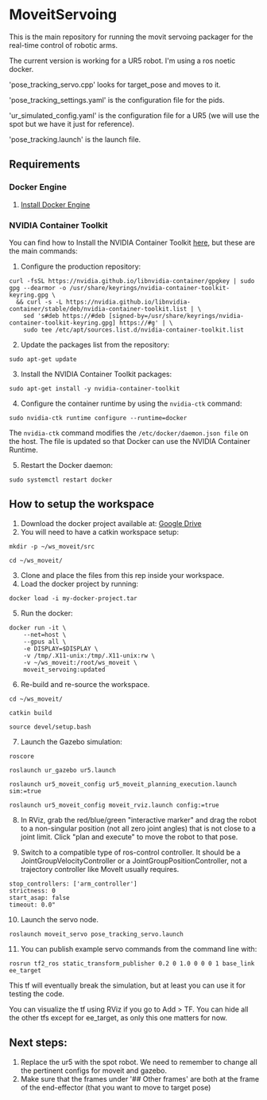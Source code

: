 # MoveitServoing

This is the main repository for running the movit servoing packager for the real-time control of robotic arms.

The current version is working for a UR5 robot. I'm using a ros noetic docker.

'pose_tracking_servo.cpp' looks for target_pose and moves to it.

'pose_tracking_settings.yaml' is the configuration file for the pids.

'ur_simulated_config.yaml' is the configuration file for a UR5 (we will use the spot but we have it just for reference).

'pose_tracking.launch' is the launch file.

## Requirements
### Docker Engine
1. [Install Docker Engine](https://docs.docker.com/engine/install/ubuntu/)

### NVIDIA Container Toolkit
You can find how to Install the NVIDIA Container Toolkit [here](https://docs.nvidia.com/datacenter/cloud-native/container-toolkit/latest/install-guide.html), but these are the main commands:

1. Configure the production repository:
```
curl -fsSL https://nvidia.github.io/libnvidia-container/gpgkey | sudo gpg --dearmor -o /usr/share/keyrings/nvidia-container-toolkit-keyring.gpg \
  && curl -s -L https://nvidia.github.io/libnvidia-container/stable/deb/nvidia-container-toolkit.list | \
    sed 's#deb https://#deb [signed-by=/usr/share/keyrings/nvidia-container-toolkit-keyring.gpg] https://#g' | \
    sudo tee /etc/apt/sources.list.d/nvidia-container-toolkit.list
```
2. Update the packages list from the repository:
```
sudo apt-get update
```
3. Install the NVIDIA Container Toolkit packages:
```
sudo apt-get install -y nvidia-container-toolkit
```
4. Configure the container runtime by using the `nvidia-ctk` command:
```
sudo nvidia-ctk runtime configure --runtime=docker
```
The `nvidia-ctk` command modifies the `/etc/docker/daemon.json file` on the host. The file is updated so that Docker can use the NVIDIA Container Runtime.

5. Restart the Docker daemon:
```
sudo systemctl restart docker
```



## How to setup the workspace
1. Download the docker project available at:  [Google Drive](https://drive.google.com/file/d/15ymq-2cHyd-nZnVOon3Vma5lJJu2II5L/view?usp=drive_link)
2. You will need to have a catkin workspace setup:
```
mkdir -p ~/ws_moveit/src

cd ~/ws_moveit/
```
3. Clone and place the files from this rep inside your workspace.
4. Load the docker project by running:
```
docker load -i my-docker-project.tar
```
5. Run the docker:
```
docker run -it \
    --net=host \
    --gpus all \
    -e DISPLAY=$DISPLAY \
    -v /tmp/.X11-unix:/tmp/.X11-unix:rw \
    -v ~/ws_moveit:/root/ws_moveit \
    moveit_servoing:updated
```
6. Re-build and re-source the workspace.
```
cd ~/ws_moveit/

catkin build

source devel/setup.bash
```
7. Launch the Gazebo simulation:
```
roscore

roslaunch ur_gazebo ur5.launch

roslaunch ur5_moveit_config ur5_moveit_planning_execution.launch sim:=true

roslaunch ur5_moveit_config moveit_rviz.launch config:=true
```
8. In RViz, grab the red/blue/green "interactive marker" and drag the robot to a non-singular position (not all zero joint angles) that is not close to a joint limit. Click "plan and execute" to move the robot to that pose.

9. Switch to a compatible type of ros-control controller. It should be a JointGroupVelocityController or a JointGroupPositionController, not a trajectory controller like MoveIt usually requires.
```
stop_controllers: ['arm_controller']
strictness: 0
start_asap: false
timeout: 0.0"
```
10. Launch the servo node.
```
roslaunch moveit_servo pose_tracking_servo.launch
```
11. You can publish example servo commands from the command line with:
```
rosrun tf2_ros static_transform_publisher 0.2 0 1.0 0 0 0 1 base_link ee_target
```


This tf will eventually break the simulation, but at least you can use it for testing the code.

You can visualize the tf using RViz if you go to Add > TF. You can hide all the other tfs except for ee_target, as only this one matters for now.


## Next steps:
1. Replace the ur5 with the spot robot. We need to remember to change all the pertinent configs for moveit and gazebo.
2. Make sure that the frames under '## Other frames' are both at the frame of the end-effector (that you want to move to target pose)

   
